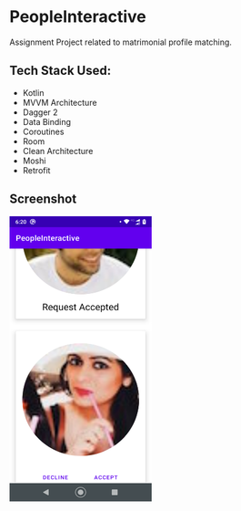 # PeopleInteractive
Assignment Project related to matrimonial profile matching. 

## Tech Stack Used:
* Kotlin
* MVVM Architecture
* Dagger 2
* Data Binding
* Coroutines
* Room
* Clean Architecture
* Moshi
* Retrofit

## Screenshot

<img src="https://github.com/rohitgurjar058/PeopleInteractive/blob/master/people_interactive.png" alt="alt text" width="250" height="500">

